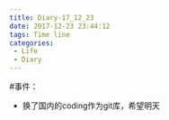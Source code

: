 ```yaml
---
title: Diary-17_12_23
date: 2017-12-23 23:44:12
tags: Time line
categories: 
 - Life
 - Diary
---
```

#事件：
* 换了国内的coding作为git库，希望明天
